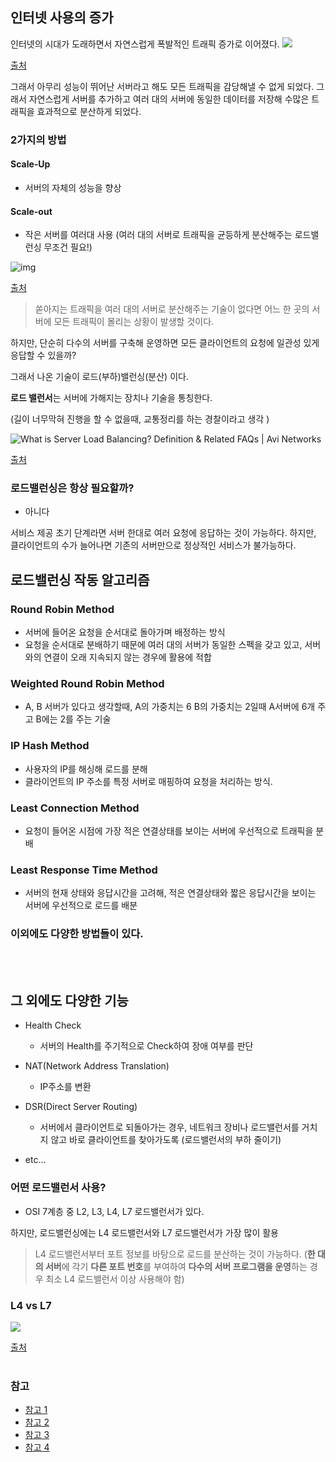 ## 인터넷 사용의 증가

인터넷의 시대가 도래하면서 자연스럽게 폭발적인 트래픽 증가로 이어졌다.
![](https://images.velog.io/images/jins/post/65518e26-5c5b-4851-812f-156e7894a9ee/image.png)

[출처](https://nscreenmedia.com/video-bandwidth-growth-cisco-vni-2018/181202-global-internet-traffic-by-device-type/)

그래서 아무리 성능이 뛰어난 서버라고 해도 모든 트래픽을 감당해낼 수 없게 되었다. 그래서 자연스럽게 서버를 추가하고 여러 대의 서버에 동일한 데이터를 저장해 수많은 트래픽을 효과적으로 분산하게 되었다.



### 2가지의 방법

#### Scale-Up

- 서버의 자체의 성능을 향상

#### Scale-out

- 작은 서버를 여러대 사용 
(여러 대의 서버로 트래픽을 균등하게 분산해주는 로드밸런싱 무조건 필요!)

![img](https://post-phinf.pstatic.net/MjAxOTEyMTBfMjk1/MDAxNTc1OTU1MDI2NTY4.Zxj8nWGb6G6jtHDAZPPDf-dPZnpb_hsd7ydWw5lW7vAg.AucOXPJnmLyGiHr8KpVD9Dsy59FsWv5p7qJnSyW_YFAg.JPEG/%EB%A1%9C%EB%93%9C%EB%B0%B8%EB%9F%B0%EC%8B%B1_%EC%8A%A4%EC%BC%80%EC%9D%BC.jpg?type=w1200)

[출처](https://m.post.naver.com/viewer/postView.nhn?volumeNo=27046347&memberNo=2521903)




> 쏟아지는 트래픽을 여러 대의 서버로 분산해주는 기술이 없다면 어느 한 곳의 서버에 모든 트래픽이 몰리는 상황이 발생할 것이다. 

하지만, 단순히 다수의 서버를 구축해 운영하면 모든 클라이언트의 요청에 일관성 있게 응답할 수 있을까?

그래서 나온 기술이 로드(부하)밸런싱(분산) 이다. 

**로드 밸런서**는 서버에 가해지는 장치나 기술을 통칭한다. 

(길이 너무막혀 진행을 할 수 없을때, 교통정리를 하는 경찰이라고 생각 )



![What is Server Load Balancing? Definition &amp; Related FAQs | Avi Networks](https://avinetworks.com/wp-content/uploads/2018/11/server-load-balancing-diagram.png)

[출처](https://avinetworks.com/wp-content/uploads/2018/11/server-load-balancing-diagram.png)
<br>
### 로드밸런싱은 항상 필요할까?

- 아니다

서비스 제공 초기 단계라면 서버 한대로 여러 요청에 응답하는 것이 가능하다.
하지만, 클라이언트의 수가 늘어나면 기존의 서버만으로 정상적인 서비스가 불가능하다.



## 로드밸런싱 작동 알고리즘

### Round Robin Method

- 서버에 들어온 요청을 순서대로 돌아가며 배정하는 방식
- 요청을 순서대로 분배하기 때문에 여러 대의 서버가 동일한 스펙을 갖고 있고, 서버와의 연결이 오래 지속되지 않는 경우에 활용에 적합

### Weighted Round Robin Method

- A, B 서버가 있다고 생각할때, A의 가중치는 6 B의 가중치는 2일때 A서버에 6개 주고 B에는 2를 주는 기술

### IP Hash Method

- 사용자의 IP를 해싱해 로드를 분해
- 클라이언트의 IP 주소를 특정 서버로 매핑하여 요청을 처리하는 방식.

### Least Connection Method

- 요청이 들어온 시점에 가장 적은 연결상태를 보이는 서버에 우선적으로 트래픽을 분배

### Least Response Time Method

- 서버의 현재 상태와 응답시간을 고려해, 적은 연결상태와 짧은 응답시간을 보이는 서버에 우선적으로 로드를 배분

### 이외에도 다양한 방법들이 있다.

<br><br>
## 그 외에도 다양한 기능
- Health Check
	- 서버의 Health를 주기적으로 Check하여 장애 여부를 판단
    
- NAT(Network Address Translation)
	- IP주소를 변환
    
- DSR(Direct Server Routing)
	- 서버에서 클라이언트로 되돌아가는 경우, 네트워크 장비나 로드밸런서를 거치지 않고 바로 클라이언트를 찾아가도록 (로드밸런서의 부하 줄이기)
    
- etc...

### 어떤 로드밸런서 사용?

- OSI 7계층 중 L2, L3, L4, L7 로드밸런서가 있다.

하지만, 로드밸런싱에는 L4 로드밸런서와 L7 로드밸런서가 가장 많이 활용

>L4 로드밸런서부터 포트 정보를 바탕으로 로드를 분산하는 것이 가능하다.
(**한 대의 서버**에 각기 **다른 포트 번호**를 부여하여 **다수의 서버 프로그램을 운영**하는 경우 최소 L4 로드밸런서 이상 사용해야 함)

### L4 vs L7 

![](https://images.velog.io/images/jins/post/6e77fc71-2103-4fc2-8d65-87d732109f07/image.png)

[출처](https://m.post.naver.com/viewer/postView.nhn?volumeNo=27046347&memberNo=2521903)
<br><br>
### 참고
- [참고 1](https://m.post.naver.com/viewer/postView.nhn?volumeNo=27046347&memberNo=2521903)
- [참고 2](https://dev.classmethod.jp/articles/load-balancing-types-and-algorithm/)
- [참고 3](http://wiki.hash.kr/index.php/%EB%A1%9C%EB%93%9C%EB%B0%B8%EB%9F%B0%EC%8B%B1)
- [참고 4](https://www.stevenjlee.net/2020/06/30/%EC%9D%B4%ED%95%B4%ED%95%98%EA%B8%B0-%EB%84%A4%ED%8A%B8%EC%9B%8C%ED%81%AC%EC%9D%98-%EB%B6%80%ED%95%98%EB%B6%84%EC%82%B0-%EB%A1%9C%EB%93%9C%EB%B0%B8%EB%9F%B0%EC%8B%B1-load-balancing-%EA%B7%B8/)